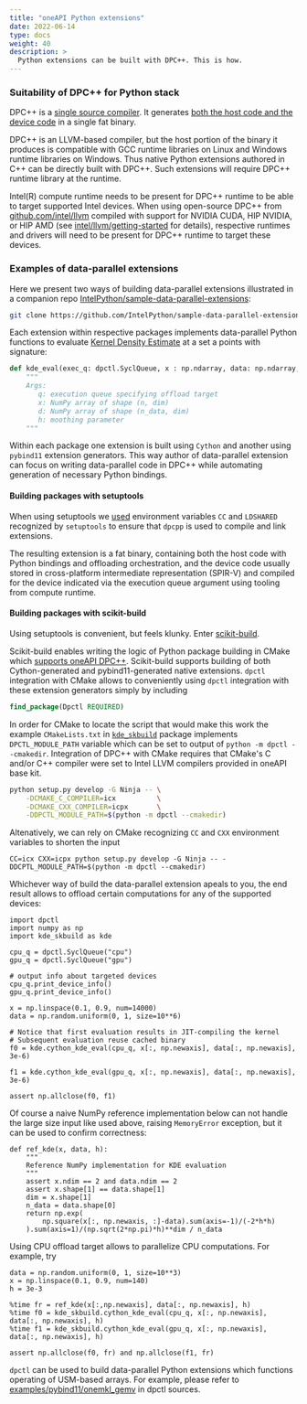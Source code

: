 ```yaml
---
title: "oneAPI Python extensions"
date: 2022-06-14
type: docs
weight: 40
description: >
  Python extensions can be built with DPC++. This is how.
---
```


### Suitability of DPC++ for Python stack

DPC++ is a [single source compiler][dpcpp-single-source]. It generates [both the host code and the device code][compilation-flow] in a single fat binary.

DPC++ is an LLVM-based compiler, but the host portion of the binary it produces is compatible with GCC runtime libraries on Linux and Windows runtime libraries on Windows. Thus native Python extensions authored in C++ can be directly built with DPC++. Such extensions will require DPC++ runtime library at the runtime. 

Intel(R) compute runtime needs to be present for DPC++ runtime to be able to target supported Intel devices. When using open-source DPC++ from [github.com/intel/llvm][intel-llvm] compiled with support for NVIDIA CUDA, HIP NVIDIA, or HIP AMD (see [intel/llvm/getting-started][intel-llvm-getting-started] for details), respective runtimes and drivers will need to be present for DPC++ runtime to target these devices.

### Examples of data-parallel extensions

Here we present two ways of building data-parallel extensions illustrated in a companion 
repo [IntelPython/sample-data-parallel-extensions][sample-dppy-ext]:

```bash
git clone https://github.com/IntelPython/sample-data-parallel-extensions.git 
```

Each extension within respective packages implements data-parallel Python functions to evaluate [Kernel Density Estimate][wiki-kde] at a set a points with signature:

```python
def kde_eval(exec_q: dpctl.SyclQueue, x : np.ndarray, data: np.ndarray, h : float) -> np.narray: ...
    """
    Args:
       q: execution queue specifying offload target
       x: NumPy array of shape (n, dim)
       d: NumPy array of shape (n_data, dim)
       h: moothing parameter
    """
```

Within each package one extension is built using `Cython` and another using `pybind11` extension generators. This way author of data-parallel extension can focus
on writing data-parallel code in DPC++ while automating generation of necessary Python bindings.

#### Building packages with setuptools

When using setuptools we [used][kde-setuptools] environment variables `CC` and `LDSHARED` recognized by `setuptools` to ensure that `dpcpp` is used to compile and link extensions. 

The resulting extension is a fat binary, containing both the host code with Python bindings and offloading orchestration, and the device code usually stored 
in cross-platform intermediate representation (SPIR-V) and compiled for the device indicated via the execution queue argument using tooling from compute runtime.

#### Building packages with scikit-build

Using setuptools is convenient, but feels klunky. Enter [scikit-build][scikit-build].

Scikit-build enables writing the logic of Python package building in CMake which [supports oneAPI DPC++][cmake-dpcpp]. Scikit-build supports building of both
Cython-generated and pybind11-generated native extensions. `dpctl` integration with CMake allows to conveniently using `dpctl` integration with these extension generators
simply by including 

```cmake
find_package(Dpctl REQUIRED)
```

In order for CMake to locate the script that would make this work the example `CMakeLists.txt` in [`kde_skbuild`][kde-skbuild] package implements `DPCTL_MODULE_PATH` variable 
which can be set to output of `python -m dpctl --cmakedir`. Integration of DPC++ with CMake requires that CMake's C and/or C++ compiler were set to Intel LLVM compilers
provided in oneAPI base kit.

```bash
python setup.py develop -G Ninja -- \
    -DCMAKE_C_COMPILER=icx          \
    -DCMAKE_CXX_COMPILER=icpx       \
    -DDPCTL_MODULE_PATH=$(python -m dpctl --cmakedir)
```

Altenatively, we can rely on CMake recognizing `CC` and `CXX` environment variables to shorten the input

```
CC=icx CXX=icpx python setup.py develop -G Ninja -- -DDCPTL_MODULE_PATH=$(python -m dpctl --cmakedir)
```


Whichever way of build the data-parallel extension apeals to you, the end result allows to offload certain computations for any of the supported devices:

```ipython
import dpctl
import numpy as np
import kde_skbuild as kde 

cpu_q = dpctl.SyclQueue("cpu")
gpu_q = dpctl.SyclQueue("gpu")

# output info about targeted devices
cpu_q.print_device_info()
gpu_q.print_device_info()

x = np.linspace(0.1, 0.9, num=14000)
data = np.random.uniform(0, 1, size=10**6)

# Notice that first evaluation results in JIT-compiling the kernel
# Subsequent evaluation reuse cached binary
f0 = kde.cython_kde_eval(cpu_q, x[:, np.newaxis], data[:, np.newaxis], 3e-6)

f1 = kde.cython_kde_eval(gpu_q, x[:, np.newaxis], data[:, np.newaxis], 3e-6)

assert np.allclose(f0, f1)
```

Of course a naive NumPy reference implementation below can not handle the large size input like used above, raising `MemoryError` exception,
but it can be used to confirm correctness:

```
def ref_kde(x, data, h):
    """
    Reference NumPy implementation for KDE evaluation
    """
    assert x.ndim == 2 and data.ndim == 2
    assert x.shape[1] == data.shape[1]
    dim = x.shape[1]
    n_data = data.shape[0]
    return np.exp(
        np.square(x[:, np.newaxis, :]-data).sum(axis=-1)/(-2*h*h)
    ).sum(axis=1)/(np.sqrt(2*np.pi)*h)**dim / n_data
```

Using CPU offload target allows to parallelize CPU computations. For example, try

```ipython
data = np.random.uniform(0, 1, size=10**3)
x = np.linspace(0.1, 0.9, num=140)
h = 3e-3

%time fr = ref_kde(x[:,np.newaxis], data[:, np.newaxis], h)
%time f0 = kde_skbuild.cython_kde_eval(cpu_q, x[:, np.newaxis], data[:, np.newaxis], h)
%time f1 = kde_skbuild.cython_kde_eval(gpu_q, x[:, np.newaxis], data[:, np.newaxis], h)

assert np.allclose(f0, fr) and np.allclose(f1, fr)
```

`dpctl` can be used to build data-parallel Python extensions which functions operating of USM-based arrays. 
For example, please refer to [examples/pybind11/onemkl_gemv][onemkl-gemv] in dpctl sources. 


[dpcpp-single-source]: https://oneapi-src.github.io/DPCPP_Reference/#data-parallel-c-dpc
[compilation-flow]: https://www.intel.com/content/www/us/en/develop/documentation/oneapi-programming-guide/top/programming-interface/compilation-flow-overview.html
[intel-llvm]: https://github.com/intel/llvm.git
[intel-llvm-getting-started]: https://github.com/intel/llvm/blob/sycl/sycl/doc/GetStartedGuide.md
[sample-dppy-ext]: https://github.com/IntelPython/sample-data-parallel-extensions
[wiki-kde]: https://en.wikipedia.org/wiki/Kernel_density_estimation
[kde-setuptools]: https://github.com/IntelPython/sample-data-parallel-extensions/tree/main/kde_setuptools
[kde-skbuild]: https://github.com/IntelPython/sample-data-parallel-extensions/tree/main/kde_skbuild
[scikit-build]: https://github.com/scikit-build/scikit-build
[cmake-dpcpp]: https://www.intel.com/content/www/us/en/develop/documentation/oneapi-dpcpp-cpp-compiler-dev-guide-and-reference/top/compiler-setup/use-the-command-line/use-cmake-with-the-intel-oneapi-dpc-c-compiler.html
[onemkl-gemv]: https://github.com/IntelPython/dpctl/tree/master/examples/pybind11/onemkl_gemv
